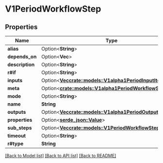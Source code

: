 # V1PeriodWorkflowStep

## Properties

Name | Type | Description | Notes
------------ | ------------- | ------------- | -------------
**alias** | Option<**String**> |  | [optional]
**depends_on** | Option<**Vec<String>**> |  | [optional]
**description** | Option<**String**> |  | [optional]
**r#if** | Option<**String**> |  | [optional]
**inputs** | Option<[**Vec<crate::models::V1alpha1PeriodInputItem>**](v1alpha1.InputItem.md)> |  | [optional]
**meta** | Option<[**crate::models::V1alpha1PeriodWorkflowStepMeta**](v1alpha1.WorkflowStepMeta.md)> |  | [optional]
**mode** | Option<**String**> |  | [optional]
**name** | **String** |  | 
**outputs** | Option<[**Vec<crate::models::V1alpha1PeriodOutputItem>**](v1alpha1.OutputItem.md)> |  | [optional]
**properties** | Option<[**serde_json::Value**](.md)> |  | [optional]
**sub_steps** | Option<[**Vec<crate::models::V1PeriodWorkflowStepBase>**](v1.WorkflowStepBase.md)> |  | [optional]
**timeout** | Option<**String**> |  | [optional]
**r#type** | **String** |  | 

[[Back to Model list]](../README.md#documentation-for-models) [[Back to API list]](../README.md#documentation-for-api-endpoints) [[Back to README]](../README.md)


